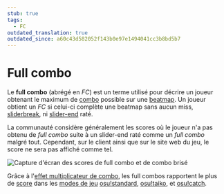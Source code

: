 ```yaml
---
stub: true
tags:
  - FC
outdated_translation: true
outdated_since: a60c43d582052f143b0e97e1494041cc3b8bd5b7
---
```


# Full combo

Le **full combo** (abrégé en *FC*) est un terme utilisé pour décrire un joueur obtenant le maximum de [combo](/wiki/Beatmapping/Combo) possible sur une [beatmap](/wiki/Beatmap). Un joueur obtient un *FC* si celui-ci complète une beatmap sans aucun miss, [sliderbreak](/wiki/Gameplay/Judgement/Slider_break), ni [slider-end](/wiki/Gameplay/Hit_object/Slider/Slidertail) raté.

La communauté considère généralement les scores où le joueur n'a pas obtenu de *full combo* suite à un slider-end raté comme un *full combo* malgré tout. Cependant, sur le client ainsi que sur le site web du jeu, le score ne sera pas affiché comme tel.

![Capture d'écran des scores de full combo et de combo brisé](img/combo-comparison.png "Le score du dessus est un full combo, et le score du dessous est un combo cassé.")

Grâce à l'[effet multiplicateur de combo](/wiki/Gameplay/Combo_multiplier_effect), les full combos rapportent le plus de [score](/wiki/Gameplay/Score) dans les [modes de jeu](/wiki/Game_mode) [osu!standard](/wiki/Game_mode/osu!), [osu!taiko](/wiki/Game_mode/osu!taiko), et [osu!catch](/wiki/Game_mode/osu!catch). 
